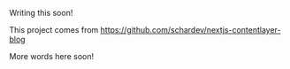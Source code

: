 Writing this soon!

This project comes from https://github.com/schardev/nextjs-contentlayer-blog

More words here soon!
